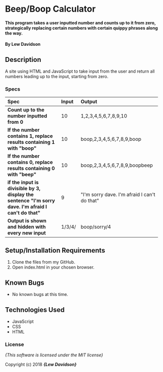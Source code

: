 # Beep/Boop Calculator

#### This program takes a user inputted number and counts up to it from zero, strategically replacing certain numbers with certain quippy phrases along the way.

#### By **Lew Davidson**

## Description

A site using HTML and JavaScript to take input from the user and return all numbers leading up to the input, starting from zero.


### Specs
| Spec | Input | Output |
| :-------------     | :------------- | :------------- |
| **Count up to the number inputted from 0** | 10  | 1,2,3,4,5,6,7,8,9,10 |
| **If the number contains 1, replace results containing 1 with "boop"** | 10 | boop,2,3,4,5,6,7,8,9,boop |
| **If the number contains 0, replace results containing 0 with "beep"**|  10 |  boop,2,3,4,5,6,7,8,9,boopbeep |
| **if the input is divisible by 3, display the sentence "I'm sorry dave. I'm afraid I can't do that"**| 9 | "I'm sorry dave. I'm afraid I can't do that" |
| **Output is shown and hidden with every new input** | 1/3/4/ | boop/sorry/4 |


## Setup/Installation Requirements

1. Clone the files from my GitHub.
2. Open index.html in your chosen browser.

## Known Bugs
* No known bugs at this time.

## Technologies Used
* JavaScript
* CSS
* HTML

### License

*{This software is licensed under the MIT license}*

Copyright (c) 2018 **_{Lew Davidson}_**
